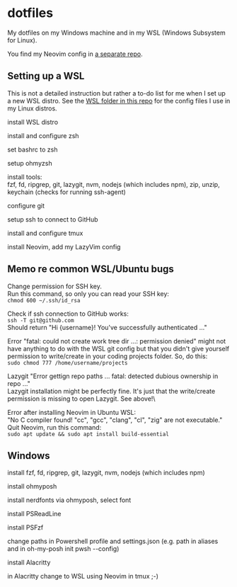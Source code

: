 # dotfiles

My dotfiles on my Windows machine and in my WSL (Windows Subsystem for Linux).

You find my Neovim config in [a separate repo](https://github.com/chrisgleitze/nvim).

## Setting up a WSL

This is not a detailed instruction but rather a to-do list for me when I set up a new WSL distro. See the [WSL folder in this repo](/WSL) for the config files I use in my Linux distros.

install WSL distro

install and configure zsh

set bashrc to zsh

setup ohmyzsh

install tools:\
fzf, fd, ripgrep, git, lazygit, nvm, nodejs (which includes npm), zip, unzip, keychain (checks for running ssh-agent)

configure git

setup ssh to connect to GitHub

install and configure tmux

install Neovim, add my LazyVim config

## Memo re common WSL/Ubuntu bugs

Change permission for SSH key.\
Run this command, so only you can read your SSH key:\
`chmod 600 ~/.ssh/id_rsa`

Check if ssh connection to GitHub works:\
`ssh -T git@github.com`\
Should return "Hi {username}! You've successfully authenticated ..."

Error "fatal: could not create work tree dir ...: permission denied" might not have anything to do with the WSL git config but that you didn't give yourself permission to write/create in your coding projects folder. So, do this:\
`sudo chmod 777 /home/username/projects`

Lazygit "Error gettign repo paths ... fatal: detected dubious ownership in repo ..."\
Lazygit installation might be perfectly fine. It's just that the write/create permission is missing to open Lazygit. See above!\

Error after installing Neovim in Ubuntu WSL:\
"No C compiler found! "cc", "gcc", "clang", "cl", "zig" are not executable."\
Quit Neovim, run this command:\
`sudo apt update && sudo apt install build-essential`

## Windows

install fzf, fd, ripgrep, git, lazygit, nvm, nodejs (which includes npm)

install ohmyposh

install nerdfonts via ohmyposh, select font

install PSReadLine

install PSFzf

change paths in Powershell profile and settings.json (e.g. path in aliases and in oh-my-posh init pwsh --config)

install Alacritty

in Alacritty change to WSL using Neovim in tmux ;-)
